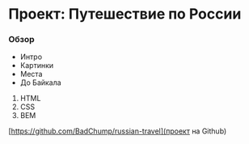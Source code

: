 # Проект: Путешествие по России

### Обзор

-   Интро
-   Картинки
-   Места
-   До Байкала

1. HTML
2. CSS
3. BEM

[https://github.com/BadChump/russian-travel](проект на Github)
